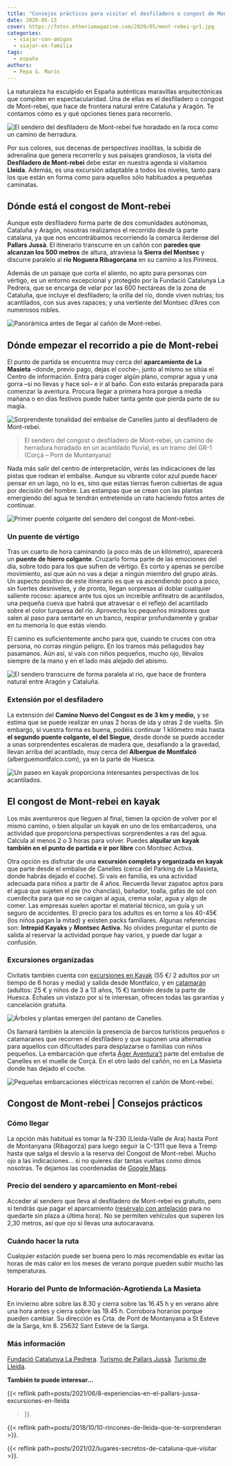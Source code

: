 ```yaml
---
title: "Consejos prácticos para visitar el desfiladero o congost de Mont-rebei (Lleida)"
date: 2020-05-13
cover: https://fotos.etheriamagazine.com/2020/05/mont-rebei-gr1.jpg
categories: 
  - viajar-con-amigas
  - viajar-en-familia
tags: 
  - españa
authors: 
  - Pepa G. Marín
---
```


La naturaleza ha esculpido en España auténticas maravillas arquitectónicas que compiten 
en espectacularidad. Una de ellas es el desfiladero o congost de Mont-rebei, que hace de 
frontera natural entre Cataluña y Aragón. Te contamos cómo es y qué opciones tienes para 
recorrerlo. 

![El sendero del desfiladero de Mont-rebei fue horadado en la roca como un camino de herradura.](https://fotos.etheriamagazine.com/2020/05/excursion-mont-rebei-caminata.jpg "El sendero del desfiladero de Mont-rebei fue horadado en la roca como un camino de herradura. © Pepa García")

Por sus colores, sus decenas de perspectivas insólitas, la subida de adrenalina que 
genera recorrerlo y sus paisajes grandiosos, la visita del **Desfiladero de Mont-rebei** 
debe estar en nuestra agenda si visitamos **Lleida**. Además, es una excursión adaptable 
a todos los niveles, tanto para los que están en forma como para aquellos sólo 
habituados a pequeñas caminatas. 

## Dónde está el congost de Mont-rebei

Aunque este desfiladero forma parte de dos comunidades autónomas, Cataluña y Aragón, 
nosotras realizamos el recorrido desde la parte catalana, ya que nos encontrábamos 
recorriendo la comarca ilerdense del **Pallars Jussà**. El itinerario transcurre en un 
cañón con **paredes que alcanzan los 500 metros** de altura, atraviesa la **Sierra del 
Montsec** y discurre paralelo al **río Noguera Ribagorçana** en su camino a los 
Pirineos. 

Además de un paisaje que corta el aliento, no apto para personas con vértigo, es un 
entorno excepcional y protegido por la Fundació Catalunya La Pedrera, que se encarga de 
velar por las 600 hectáreas de la zona de Cataluña, que incluye el desfiladero; la 
orilla del río, donde viven nutrias; los acantilados, con sus aves rapaces; y una 
vertiente del Montsec d’Ares con numerosos robles. 

![Panorámica antes de llegar al cañón de Mont-rebei.](https://fotos.etheriamagazine.com/2020/05/congost-montrebei-inicio.jpg "Panorámica antes de llegar al cañón de Mont-rebei. © P.G.")

## Dónde empezar el recorrido a pie de Mont-rebei

El punto de partida se encuentra muy cerca del **aparcamiento de La Masieta** –donde, 
previo pago, dejas el coche–, junto al mismo se sitúa el Centro de información. Entra 
para coger algún plano, comprar agua y una gorra –si no llevas y hace sol– e ir al baño. 
Con esto estarás preparada para comenzar la aventura. Procura llegar a primera hora 
porque a media mañana o en días festivos puede haber tanta gente que pierda parte de su 
magia. 

![Sorprendente tonalidad del embalse de Canelles junto al desfiladero de Mont-rebei.](https://fotos.etheriamagazine.com/2020/05/excursion-mont-rebei-lleida.jpg "Sorprendente tonalidad del embalse de Canelles junto al desfiladero de Mont-rebei. © Pepa García")

> El sendero del congost o desfiladero de Mont-rebei, un camino de herradura horadado en 
> un acantilado fluvial, es un tramo del GR-1 (Corçà – Pont de Muntanyana) 

Nada más salir del centro de interpretación, verás las indicaciones de las pistas que 
rodean el embalse. Aunque su vibrante color azul puede hacer pensar en un lago, no lo 
es, sino que estas tierras fueron cubiertas de agua por decisión del hombre. Las 
estampas que se crean con las plantas emergiendo del agua te tendrán entretenida un rato 
haciendo fotos antes de continuar. 

![Primer puente colgante del sendero del congost de Mont-rebei.](https://fotos.etheriamagazine.com/2020/05/excursion-mont-rebei-puente-colgante.jpg "Primer puente colgante del sendero del congost de Mont-rebei. © Pepa García")

### Un puente de vértigo

Tras un cuarto de hora caminando (a poco más de un kilómetro), aparecerá un **puente de 
hierro colgante**. Cruzarlo forma parte de las emociones del día, sobre todo para los 
que sufren de vértigo. Es corto y apenas se percibe movimiento, así que aún no vas a 
dejar a ningún miembro del grupo atrás. Un aspecto positivo de este itinerario es que va 
ascendiendo poco a poco, sin fuertes desniveles, y de pronto, llegan sorpresas al doblar 
cualquier saliente rocoso: aparece ante tus ojos un increíble anfiteatro de acantilados, 
una pequeña cueva que habrá que atravesar o el reflejo del acantilado sobre el color 
turquesa del río. Aprovecha los pequeños miradores que salen al paso para sentarte en un 
banco, respirar profundamente y grabar en tu memoria lo que estás viendo. 

El camino es suficientemente ancho para que, cuando te cruces con otra persona, no 
corras ningún peligro. En los tramos más peliagudos hay pasamanos. Aún así, si vais con 
niños pequeños, mucho ojo, llévalos siempre de la mano y en el lado más alejado del 
abismo. 

![El sendero transcurre de forma paralela al río, que hace de frontera natural entre Aragón y Cataluña.](https://fotos.etheriamagazine.com/2020/05/congost-mont-rebei.jpg "El sendero transcurre de forma paralela al río, que hace de frontera natural entre Aragón y Cataluña. © P.G.")

### Extensión por el desfiladero

La extensión del **Camino Nuevo del Congost es de 3 km y medio,** y se estima que se 
puede realizar en unas 2 horas de ida y otras 2 de vuelta. Sin embargo, si vuestra forma 
es buena, podéis continuar 1 kilómetro más hasta **el segundo puente colgante, el del 
Siegue**, desde donde se puede acceder a unas sorprendentes escaleras de madera que, 
desafiando a la gravedad, llevan arriba del acantilado, muy cerca del **Albergue de 
Montfalcó** (alberguemontfalco.com), ya en la parte de Huesca. 

![Un paseo en kayak proporciona interesantes perspectivas de los acantilados.](https://fotos.etheriamagazine.com/2020/05/kayak-desfiladero-mont-rebei.jpg "Un paseo en kayak proporciona interesantes perspectivas de los acantilados. © P.G.")

## El congost de Mont-rebei en kayak

Los más aventureros que lleguen al final, tienen la opción de volver por el mismo 
camino, o bien alquilar un kayak en uno de los embarcaderos, una actividad que 
proporciona perspectivas sorprendentes a ras del agua. Calcula al menos 2 o 3 horas para 
volver. Puedes **alquilar un kayak también en el punto de partida e ir por libre** con 
Montsec Activa. 

Otra opción es disfrutar de una **excursión completa y organizada en kayak** que parte 
desde el embalse de Canelles (cerca del Parking de La Masieta, donde habrás dejado el 
coche). Si vais en familia, es una actividad adecuada para niños a partir de 4 años. 
Recuerda llevar zapatos aptos para el agua que sujeten el pie (no chanclas), bañador, 
toalla, gafas de sol con cuerdecita para que no se caigan al agua, crema solar, agua y 
algo de comer. Las empresas suelen aportar el material técnico, un guía y un seguro de 
accidentes. El precio para los adultos es en torno a los 40-45€ (los niños pagan la 
mitad) y existen packs familiares. Algunas referencias son: **Intrepid Kayaks** y 
**Montsec Activa.** No olvides preguntar el punto de salida al reservar la actividad 
porque hay varios, y puede dar lugar a confusión. 

### Excursiones organizadas

Civitatis también cuenta con [excursiones en 
Kayak](https://www.civitatis.com/es/viacamp-y-litera/alquiler-kayak-mont-rebei/?aid=10211) 
(55 €/ 2 adultos por un tiempo de 6 horas y media) y salida desde Montfalco, y en 
[catamarán](https://www.civitatis.com/es/viacamp-y-litera/paseo-catamaran-congost-mont-rebei/?aid=10211) 
(adultos: 25 € y niños de 3 a 13 años, 15 €) también desde la parte de Huesca. Échales 
un vistazo por si te interesan, ofrecen todas las garantías y cancelación gratuita. 

![Árboles y plantas emergen del pantano de Canelles.](https://fotos.etheriamagazine.com/2020/05/excursion-mont-rebei-kayak.jpg "Árboles y plantas emergen del pantano de Canelles. © Pepa García")

Os llamará también la atención la presencia de barcos turísticos pequeños o catamaranes 
que recorren el desfiladero y que suponen una alternativa para aquellos con dificultades 
para desplazarse o familias con niños pequeños. La embarcación que oferta [Àger 
Aventura't](https://ageraventurat.com/page-paseo-en-catamaran-ager-desfiladero-montrebei-muralla-china-finestres-canelles.aspx) 
parte del embalse de Canelles en el muelle de Corçà. En el otro lado del cañón, no en La 
Masieta donde has dejado el coche. 

![Pequeñas embarcaciones eléctricas recorren el cañón de Mont-rebei.](https://fotos.etheriamagazine.com/2020/05/congost-mont-rebei-barco.jpg "Pequeñas embarcaciones eléctricas recorren el cañón de Mont-rebei. © Pepa García")

## Congost de Mont-rebei | Consejos prácticos

### Cómo llegar

La opción más habitual es tomar la N-230 (Lleida-Valle de Ara) hasta Pont de Montanyana 
(Ribagorza) para luego seguir la C-1311 que lleva a Tremp hasta que salga el desvío a la 
reserva del Congost de Mont-rebei. Mucho ojo a las indicaciones... si no quieres dar 
tantas vueltas como dimos nosotras. Te dejamos las coordenadas de [Google 
Maps](https://www.google.es/maps/place/Aparcamiento+de+la+Masieta/@42.0973466,0.6954161,17z/data=!4m5!3m4!1s0x12a64e6a9efaf43d:0x18e7868ac5ab0ff2!8m2!3d42.0973149!4d0.6983078). 

### Precio del sendero y aparcamiento en Mont-rebei

Acceder al sendero que lleva al desfiladero de Mont-rebei es gratuito, pero sí tendrás 
que pagar el aparcamiento ([resérvalo con 
antelación](https://www.fundaciocatalunya-lapedrera.com/es/espacios-naturaleza/congost-mont-rebei/reserva-aparcamiento) 
para no quedarte sin plaza a última hora). No se permiten vehículos que superen los 2,30 
metros, así que ojo si llevas una autocaravana. 

### Cuándo hacer la ruta

Cualquier estación puede ser buena pero lo más recomendable es evitar las horas de más 
calor en los meses de verano porque pueden subir mucho las temperaturas. 

### Horario del Punto de Información-Agrotienda La Masieta

En invierno abre sobre las 8.30 y cierra sobre las 16.45 h y en verano abre una hora 
antes y cierra sobre las 19.45 h. Corrobora horarios porque pueden cambiar. Su dirección 
es Crta. de Pont de Montanyana a St Esteve de la Sarga, km 8. 25632 Sant Esteve de la 
Sarga. 

### Más información

[Fundació Catalunya La 
Pedrera](https://www.fundaciocatalunya-lapedrera.com/es/espacios-naturaleza/congost-mont-rebei). 
[Turismo de Pallars 
Jussà](https://www.pallarsjussa.net/es/que-hacer/montsec-y-el-desfiladero-de-mont-rebei). 
[Turismo de 
Lleida](http://www.lleidatur.com/Turismo/Visita/Desfiladero-de-Mont-rebei/177.aspx). 

**También te puede interesar...** 

{{< reflink path=posts/2021/06/8-experiencias-en-el-pallars-jussa-excursiones-en-lleida 
>}}. 

{{< reflink path=posts/2018/10/10-rincones-de-lleida-que-te-sorprenderan >}}. 

{{< reflink path=posts/2021/02/lugares-secretos-de-cataluna-que-visitar >}}.
